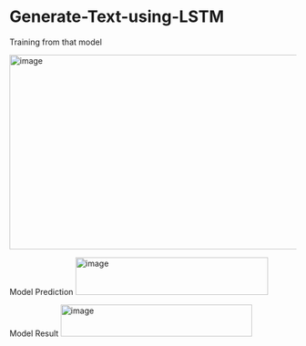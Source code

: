 # Generate-Text-using-LSTM
Training from that model

<img width="687" height="342" alt="image" src="https://github.com/user-attachments/assets/9ec42bfd-4b1b-4e32-a307-47e69dd66673" />

Model Prediction
<img width="338" height="66" alt="image" src="https://github.com/user-attachments/assets/08e5d432-961a-4be5-9b96-265f174110ef" />

Model Result
<img width="336" height="56" alt="image" src="https://github.com/user-attachments/assets/c896d2ad-2264-4ee6-97ac-06d864bd00bd" />


